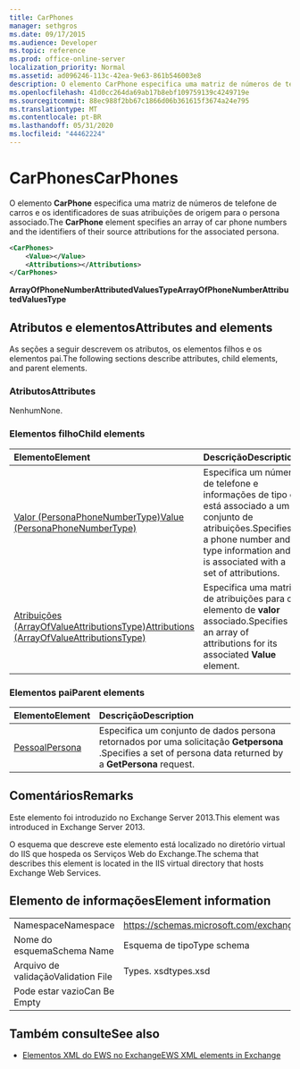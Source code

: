 ```yaml
---
title: CarPhones
manager: sethgros
ms.date: 09/17/2015
ms.audience: Developer
ms.topic: reference
ms.prod: office-online-server
localization_priority: Normal
ms.assetid: ad096246-113c-42ea-9e63-861b546003e8
description: O elemento CarPhone especifica uma matriz de números de telefone de carros e os identificadores de suas atribuições de origem para o persona associado.
ms.openlocfilehash: 41d0cc264da69ab17b8ebf109759139c4249719e
ms.sourcegitcommit: 88ec988f2bb67c1866d06b361615f3674a24e795
ms.translationtype: MT
ms.contentlocale: pt-BR
ms.lasthandoff: 05/31/2020
ms.locfileid: "44462224"
---
```

# <a name="carphones"></a><span data-ttu-id="9dca5-103">CarPhones</span><span class="sxs-lookup"><span data-stu-id="9dca5-103">CarPhones</span></span>

<span data-ttu-id="9dca5-104">O elemento **CarPhone** especifica uma matriz de números de telefone de carros e os identificadores de suas atribuições de origem para o persona associado.</span><span class="sxs-lookup"><span data-stu-id="9dca5-104">The **CarPhone** element specifies an array of car phone numbers and the identifiers of their source attributions for the associated persona.</span></span> 
  
```XML
<CarPhones>
    <Value></Value>
    <Attributions></Attributions>
</CarPhones>
```

 <span data-ttu-id="9dca5-105">**ArrayOfPhoneNumberAttributedValuesType**</span><span class="sxs-lookup"><span data-stu-id="9dca5-105">**ArrayOfPhoneNumberAttributedValuesType**</span></span>
## <a name="attributes-and-elements"></a><span data-ttu-id="9dca5-106">Atributos e elementos</span><span class="sxs-lookup"><span data-stu-id="9dca5-106">Attributes and elements</span></span>

<span data-ttu-id="9dca5-107">As seções a seguir descrevem os atributos, os elementos filhos e os elementos pai.</span><span class="sxs-lookup"><span data-stu-id="9dca5-107">The following sections describe attributes, child elements, and parent elements.</span></span>
  
### <a name="attributes"></a><span data-ttu-id="9dca5-108">Atributos</span><span class="sxs-lookup"><span data-stu-id="9dca5-108">Attributes</span></span>

<span data-ttu-id="9dca5-109">Nenhum</span><span class="sxs-lookup"><span data-stu-id="9dca5-109">None.</span></span>
  
### <a name="child-elements"></a><span data-ttu-id="9dca5-110">Elementos filho</span><span class="sxs-lookup"><span data-stu-id="9dca5-110">Child elements</span></span>

|<span data-ttu-id="9dca5-111">**Elemento**</span><span class="sxs-lookup"><span data-stu-id="9dca5-111">**Element**</span></span>|<span data-ttu-id="9dca5-112">**Descrição**</span><span class="sxs-lookup"><span data-stu-id="9dca5-112">**Description**</span></span>|
|:-----|:-----|
|[<span data-ttu-id="9dca5-113">Valor (PersonaPhoneNumberType)</span><span class="sxs-lookup"><span data-stu-id="9dca5-113">Value (PersonaPhoneNumberType)</span></span>](value-personaphonenumbertype.md) <br/> |<span data-ttu-id="9dca5-114">Especifica um número de telefone e informações de tipo e está associado a um conjunto de atribuições.</span><span class="sxs-lookup"><span data-stu-id="9dca5-114">Specifies a phone number and type information and is associated with a set of attributions.</span></span>  <br/> |
|[<span data-ttu-id="9dca5-115">Atribuições (ArrayOfValueAttributionsType)</span><span class="sxs-lookup"><span data-stu-id="9dca5-115">Attributions (ArrayOfValueAttributionsType)</span></span>](attributions-arrayofvalueattributionstype.md) <br/> |<span data-ttu-id="9dca5-116">Especifica uma matriz de atribuições para o elemento de **valor** associado.</span><span class="sxs-lookup"><span data-stu-id="9dca5-116">Specifies an array of attributions for its associated **Value** element.</span></span>  <br/> |
   
### <a name="parent-elements"></a><span data-ttu-id="9dca5-117">Elementos pai</span><span class="sxs-lookup"><span data-stu-id="9dca5-117">Parent elements</span></span>

|<span data-ttu-id="9dca5-118">**Elemento**</span><span class="sxs-lookup"><span data-stu-id="9dca5-118">**Element**</span></span>|<span data-ttu-id="9dca5-119">**Descrição**</span><span class="sxs-lookup"><span data-stu-id="9dca5-119">**Description**</span></span>|
|:-----|:-----|
|[<span data-ttu-id="9dca5-120">Pessoal</span><span class="sxs-lookup"><span data-stu-id="9dca5-120">Persona</span></span>](persona.md) <br/> |<span data-ttu-id="9dca5-121">Especifica um conjunto de dados persona retornados por uma solicitação **Getpersona** .</span><span class="sxs-lookup"><span data-stu-id="9dca5-121">Specifies a set of persona data returned by a **GetPersona** request.</span></span>  <br/> |
   
## <a name="remarks"></a><span data-ttu-id="9dca5-122">Comentários</span><span class="sxs-lookup"><span data-stu-id="9dca5-122">Remarks</span></span>

<span data-ttu-id="9dca5-123">Este elemento foi introduzido no Exchange Server 2013.</span><span class="sxs-lookup"><span data-stu-id="9dca5-123">This element was introduced in Exchange Server 2013.</span></span>
  
<span data-ttu-id="9dca5-124">O esquema que descreve este elemento está localizado no diretório virtual do IIS que hospeda os Serviços Web do Exchange.</span><span class="sxs-lookup"><span data-stu-id="9dca5-124">The schema that describes this element is located in the IIS virtual directory that hosts Exchange Web Services.</span></span>
  
## <a name="element-information"></a><span data-ttu-id="9dca5-125">Elemento de informações</span><span class="sxs-lookup"><span data-stu-id="9dca5-125">Element information</span></span>

|||
|:-----|:-----|
|<span data-ttu-id="9dca5-126">Namespace</span><span class="sxs-lookup"><span data-stu-id="9dca5-126">Namespace</span></span>  <br/> |https://schemas.microsoft.com/exchange/services/2006/types  <br/> |
|<span data-ttu-id="9dca5-127">Nome do esquema</span><span class="sxs-lookup"><span data-stu-id="9dca5-127">Schema Name</span></span>  <br/> |<span data-ttu-id="9dca5-128">Esquema de tipo</span><span class="sxs-lookup"><span data-stu-id="9dca5-128">Type schema</span></span>  <br/> |
|<span data-ttu-id="9dca5-129">Arquivo de validação</span><span class="sxs-lookup"><span data-stu-id="9dca5-129">Validation File</span></span>  <br/> |<span data-ttu-id="9dca5-130">Types. xsd</span><span class="sxs-lookup"><span data-stu-id="9dca5-130">types.xsd</span></span>  <br/> |
|<span data-ttu-id="9dca5-131">Pode estar vazio</span><span class="sxs-lookup"><span data-stu-id="9dca5-131">Can Be Empty</span></span>  <br/> ||
   
## <a name="see-also"></a><span data-ttu-id="9dca5-132">Também consulte</span><span class="sxs-lookup"><span data-stu-id="9dca5-132">See also</span></span>



- [<span data-ttu-id="9dca5-133">Elementos XML do EWS no Exchange</span><span class="sxs-lookup"><span data-stu-id="9dca5-133">EWS XML elements in Exchange</span></span>](ews-xml-elements-in-exchange.md)


